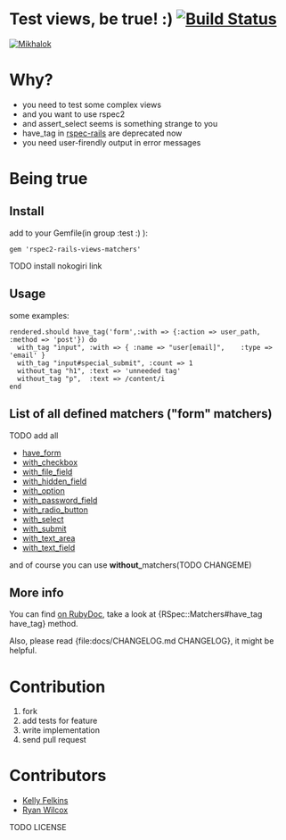 Test views, be true! :) [![Build Status](http://travis-ci.org/kucaahbe/rspec2-rails-views-matchers.png)](http://travis-ci.org/kucaahbe/rspec2-rails-views-matchers)
=======================

[![Mikhalok](https://github.com/kucaahbe/rspec2-rails-views-matchers/raw/master/mikhalok.jpg)](http://www.myspace.com/lyapis "Lyapis Trubetskoy ska-punk band")

Why?
===

* you need to test some complex views
* and you want to use rspec2
* and assert\_select seems is something strange to you
* have_tag in [rspec-rails](http://github.com/rspec/rspec-rails) are deprecated now
* you need user-firendly output in error messages

Being true
==========

Install
-------

add to your Gemfile(in group :test :) ):

    gem 'rspec2-rails-views-matchers'

TODO install nokogiri link

Usage
-----

some examples:

    rendered.should have_tag('form',:with => {:action => user_path, :method => 'post'}) do
      with_tag "input", :with => { :name => "user[email]",    :type => 'email' }
      with_tag "input#special_submit", :count => 1
      without_tag "h1", :text => 'unneeded tag'
      without_tag "p",  :text => /content/i
    end

List of all defined matchers ("form" matchers)
-----------------------------------------------------

TODO add all
- [have_form](http://rdoc.info/github/kucaahbe/rspec2-rails-views-matchers/master/RSpec/Matchers:have_form)
- [with_checkbox](http://rdoc.info/github/kucaahbe/rspec2-rails-views-matchers/master/RSpec/Matchers:with_checkbox)
- [with_file_field](http://rdoc.info/github/kucaahbe/rspec2-rails-views-matchers/master/RSpec/Matchers:with_file_field)
- [with_hidden_field](http://rdoc.info/github/kucaahbe/rspec2-rails-views-matchers/master/RSpec/Matchers:with_hidden_field)
- [with_option](http://rdoc.info/github/kucaahbe/rspec2-rails-views-matchers/master/RSpec/Matchers:with_option)
- [with_password_field](http://rdoc.info/github/kucaahbe/rspec2-rails-views-matchers/master/RSpec/Matchers:with_password_field)
- [with_radio_button](http://rdoc.info/github/kucaahbe/rspec2-rails-views-matchers/master/RSpec/Matchers:with_radio_button)
- [with_select](http://rdoc.info/github/kucaahbe/rspec2-rails-views-matchers/master/RSpec/Matchers:with_select)
- [with_submit](http://rdoc.info/github/kucaahbe/rspec2-rails-views-matchers/master/RSpec/Matchers:with_submit)
- [with_text_area](http://rdoc.info/github/kucaahbe/rspec2-rails-views-matchers/master/RSpec/Matchers:with_text_area)
- [with_text_field](http://rdoc.info/github/kucaahbe/rspec2-rails-views-matchers/master/RSpec/Matchers:with_text_field)

and of course you can use <strong>without_</strong>matchers(TODO CHANGEME)

More info
---------

You can find [on RubyDoc](http://rubydoc.info/github/kucaahbe/rspec2-rails-views-matchers/master/RSpec/Matchers), take a look at {RSpec::Matchers#have\_tag have\_tag} method.

Also, please read {file:docs/CHANGELOG.md CHANGELOG}, it might be helpful.

Contribution
============

1. fork
2. add tests for feature
3. write implementation
4. send pull request

Contributors
============

- [Kelly Felkins](http://github.com/kellyfelkins)
- [Ryan Wilcox](http://github.com/rwilcox)

TODO LICENSE
